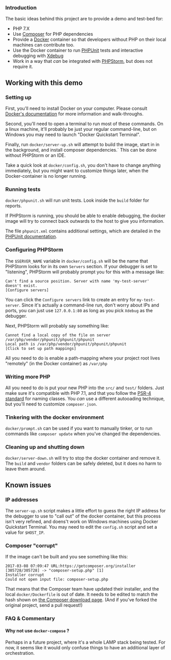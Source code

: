 ### Introduction

The basic ideas behind this project are to provide a demo and test-bed for:

* PHP 7.X
* Use [Composer](https://getcomposer.org) for PHP dependencies
* Provide a [Docker](https://www.docker.com/) container so that developers without PHP on their local machines can 
  contribute too.
* Use the Docker container to run [PHPUnit](https://phpunit.de/) tests and interactive debugging with 
  [Xdebug](https://xdebug.org/) 
* Work in a way that *can* be integrated with [PHPStorm](https://www.jetbrains.com/phpstorm/), but does not require it.

## Working with this demo

### Setting up

First, you'll need to install Docker on your computer. Please consult 
[Docker's documentation](https://docs.docker.com/engine/getstarted/) for more information and walk-throughs.
 
Second, you'll need to open a terminal to run most of these commands. On a linux machine, it'll probably be just your
 regular command-line, but on Windows you may need to launch "Docker Quickstart Terminal".

Finally, run `docker/server-up.sh` will attempt to build the image,  start in in the background, and install composer 
dependencies.` This can be done without PHPStorm or an IDE. 

Take a quick look at `docker/config.sh`, you don't have to change anything immediately, but you might want to customize
things later, when the Docker-container is no longer running.

### Running tests

`docker/phpunit.sh` will run unit tests. Look inside the `build` folder for reports.

If PHPStorm is running, you should be able to enable debugging, the docker image will try to connect back outwards to
the host to give you information.

The file `phpunit.xml` contains additional settings, which are detailed in the 
[PHPUnit documentation](https://phpunit.de/manual/current/en/appendixes.configuration.html). 

### Configuring PHPStorm

The `$SERVER_NAME` variable in `docker/config.sh` will be the name that PHPStorm looks for in its own `Servers`
section. If your debugger is set to "listening", PHPStorm will probably prompt you for this with a message like:

    Can't find a source position. Server with name 'my-test-server' doesn't exist.
    [Configure servers]
    
You can click the `Configure servers` link to create an entry for `my-test-server`. Since it's actually a command-line
run, don't worry about IPs and ports, you can just use `127.0.0.1:80` as long as you pick `Xdebug` as the debugger.

Next, PHPStorm will probably say something like:

    Cannot find a local copy of the file on server /var/php/vendor/phpunit/phpunit/phpunit
    Local path is /var/php/vendor/phpunit/phpunit/phpunit
    [Click to set up path mappings]

All you need to do is enable a path-mapping where your project root lives "remotely" (in the Docker container) as 
`/var/php`

### Writing more PHP

All you need to do is put your new PHP into the `src/` and `test/` folders. Just make sure it's compatible with PHP 7.1,
and that you follow the [PSR-4 standard](http://www.php-fig.org/psr/psr-4/) for naming classes. You *can* use a
different autooading technique, but you'll need to customize `composer.json`.

### Tinkering with the docker environment

`docker/prompt.sh` can be used if you want to manually tinker, or to run commands like `composer update` when you've 
changed the dependencies.

### Cleaning up and shutting down

`docker/server-down.sh` will try to stop the docker container and remove it. The `build` and `vendor` folders can be
safely deleted, but it does no harm to leave them around.

## Known issues

### IP addresses

The `server-up.sh` script makes a little effort to guess the right IP address for the debugger to use to "call out" of
the docker container, but this process isn't very refined, and doens't work on Windows machines using Docker Quickstart 
Terminal. You may need to edit the `config.sh` script and set a value for `$HOST_IP`.

### Composer "corrupt"

If the image can't be built and you see something like this:

    2017-03-08 07:09:47 URL:https://getcomposer.org/installer [305728/305728] -> "composer-setup.php" [1]
    Installer corrupt
    Could not open input file: composer-setup.php
    
That means that the Composer team have updated their installer, and the local `docker/Dockerfile` is out of date. It
 needs to be edited to match the hash shown on [the Composer download page](https://getcomposer.org/download/). (And if 
 you've forked the original project, send a pull request!) 
 
 ### FAQ & Commentary
 
 #### Why not use `docker-compose` ?
 
 Perhaps in a future project, where it's a whole LAMP stack being tested. For now, it seems like it would only confuse
 things to have an additional layer of orchestration.
   